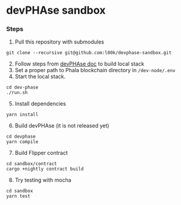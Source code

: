 # devPHAse sandbox

### Steps
1. Pull this repository with submodules
```shell
git clone --recursive git@github.com:l00k/devphase-sandbox.git
```
2. Follow steps from [devPHAse doc]() to build local stack
3. Set a proper path to Phala blockchain directory in `/dev-node/.env`
4. Start the local stack.
```shell
cd dev-phase
./run.sh
```
5. Install dependencies
```shell
yarn install
```
6. Build devPHAse (it is not released yet)
```shell
cd devphase
yarn compile
```
7. Build Flipper contract
```shell
cd sandbox/contract
cargo +nightly contract build
```
8. Try testing with mocha
```shell
cd sandbox
yarn test
```
